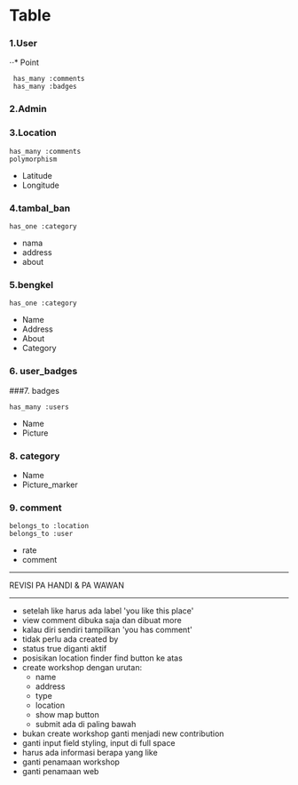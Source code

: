 
Table
=====

### 1.User
⋅⋅* Point
```
 has_many :comments
 has_many :badges
```

### 2.Admin

### 3.Location
```
has_many :comments
polymorphism
```
- Latitude
- Longitude

### 4.tambal_ban
```
has_one :category
```
- nama
- address
- about

### 5.bengkel
```
has_one :category
```
- Name
- Address
- About
- Category

### 6. user_badges

###7. badges
```    
has_many :users
```
- Name
- Picture

### 8. category
- Name
- Picture_marker

### 9. comment
```
belongs_to :location
belongs_to :user
```
- rate
- comment


**************************
REVISI PA HANDI & PA WAWAN
**************************

- setelah like harus ada label 'you like this place'
- view comment dibuka saja dan dibuat more
- kalau diri sendiri tampilkan 'you has comment'
- tidak perlu ada created by
- status true diganti aktif
- posisikan location finder find button ke atas
- create workshop dengan urutan:
  - name
  - address
  - type
  - location
  - show map button
  - submit ada di paling bawah
- bukan create workshop ganti menjadi new contribution
- ganti input field styling, input di full space
- harus ada informasi berapa yang like
- ganti penamaan workshop
- ganti penamaan web